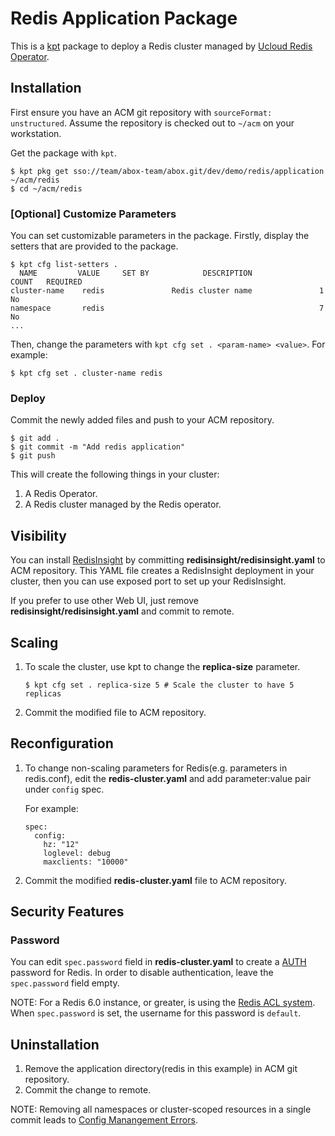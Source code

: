 # Redis Application Package

This is a [kpt](https://github.com/GoogleContainerTools/kpt) package to deploy a
Redis cluster managed by
[Ucloud Redis Operator](https://github.com/ucloud/redis-operator).

## Installation

First ensure you have an ACM git repository with `sourceFormat: unstructured`.
Assume the repository is checked out to `~/acm` on your workstation.

Get the package with `kpt`.

```shell
$ kpt pkg get sso://team/abox-team/abox.git/dev/demo/redis/application ~/acm/redis
$ cd ~/acm/redis
```

### [Optional] Customize Parameters

You can set customizable parameters in the package. Firstly, display the setters
that are provided to the package.

```
$ kpt cfg list-setters .
  NAME         VALUE     SET BY            DESCRIPTION             COUNT   REQUIRED
cluster-name    redis               Redis cluster name               1       No
namespace       redis                                                7       No
...
```

Then, change the parameters with `kpt cfg set . <param-name> <value>`. For
example:

```shell
$ kpt cfg set . cluster-name redis
```

### Deploy

Commit the newly added files and push to your ACM repository.

```shell
$ git add .
$ git commit -m "Add redis application"
$ git push
```

This will create the following things in your cluster:

1.  A Redis Operator.
2.  A Redis cluster managed by the Redis operator.

## Visibility

You can install
[RedisInsight](https://redislabs.com/redis-enterprise/redis-insight/) by
committing **redisinsight/redisinsight.yaml** to ACM repository. This YAML file
creates a RedisInsight deployment in your cluster, then you can use exposed port
to set up your RedisInsight.

If you prefer to use other Web UI, just remove
**redisinsight/redisinsight.yaml** and commit to remote.

## Scaling

1.  To scale the cluster, use kpt to change the **replica-size** parameter.

    ```shell
    $ kpt cfg set . replica-size 5 # Scale the cluster to have 5 replicas
    ```

2.  Commit the modified file to ACM repository.

## Reconfiguration

1.  To change non-scaling parameters for Redis(e.g. parameters in redis.conf),
    edit the **redis-cluster.yaml** and add parameter:value pair under `config`
    spec.

    For example:

    ```shell
    spec:
      config:
        hz: "12"
        loglevel: debug
        maxclients: "10000"
    ```

2.  Commit the modified **redis-cluster.yaml** file to ACM repository.

## Security Features

### Password

You can edit `spec.password` field in **redis-cluster.yaml** to create a
[AUTH](https://redis.io/commands/auth) password for Redis. In order to disable
authentication, leave the `spec.password` field empty.

NOTE: For a Redis 6.0 instance, or greater, is using the
[Redis ACL system](https://redis.io/topics/acl). When `spec.password` is set,
the username for this password is `default`.

## Uninstallation

1.  Remove the application directory(redis in this example) in ACM git
    repository.
2.  Commit the change to remote.

NOTE: Removing all namespaces or cluster-scoped resources in a single commit
leads to
[Config Manangement Errors](https://cloud.google.com/anthos-config-management/docs/reference/errors#knv2006).

